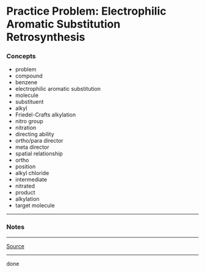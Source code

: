 # Practice Problem: Electrophilic Aromatic Substitution Retrosynthesis

### Concepts

- problem
- compound
- benzene
- electrophilic aromatic substitution
- molecule
- substituent
- alkyl
- Friedel-Crafts alkylation
- nitro group
- nitration
- directing ability
- ortho/para director
- meta director
- spatial relationship
- ortho
- position
- alkyl chloride
- intermediate
- nitrated
- product
- alkylation
- target molecule

---

### Notes

---

[Source](https://youtu.be/feg4RqF-xCA)

---

done